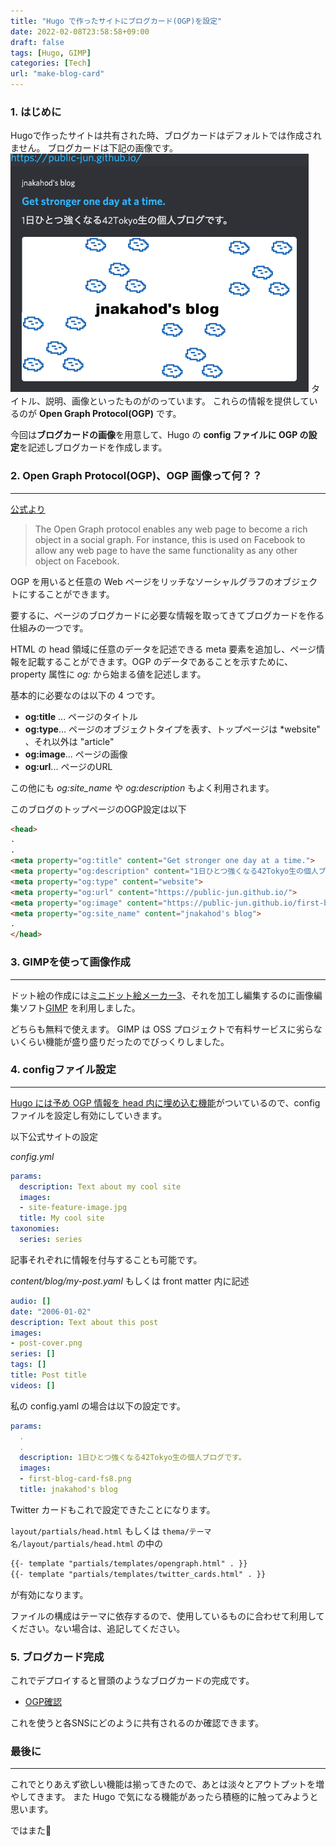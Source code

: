 ```yaml
---
title: "Hugo で作ったサイトにブログカード(OGP)を設定"
date: 2022-02-08T23:58:58+09:00
draft: false
tags: [Hugo, GIMP] 
categories: [Tech]
url: "make-blog-card"
---
```


### 1. はじめに
Hugoで作ったサイトは共有された時、ブログカードはデフォルトでは作成されません。
ブログカードは下記の画像です。
![demo-card](./demo-card-fs8.png)
タイトル、説明、画像といったものがのっています。
これらの情報を提供しているのが **Open Graph Protocol(OGP)** です。 

今回は**ブログカードの画像**を用意して、Hugo の **config ファイルに OGP の設定**を記述しブログカードを作成します。

### 2. Open Graph Protocol(OGP)、OGP 画像って何？？
* * *
[公式より](https://ogp.me/)
> The Open Graph protocol enables any web page to become a rich object in a social graph. For instance, this is used on Facebook to allow any web page to have the same functionality as any other object on Facebook.

OGP を用いると任意の Web ページをリッチなソーシャルグラフのオブジェクトにすることができます。

要するに、ページのブログカードに必要な情報を取ってきてブログカードを作る仕組みの一つです。

HTML の head 領域に任意のデータを記述できる meta 要素を追加し、ページ情報を記載することができます。OGP のデータであることを示すために、property 属性に *og:* から始まる値を記述します。

基本的に必要なのは以下の 4 つです。
- **og:title** ... ページのタイトル
- **og:type**... ページのオブジェクトタイプを表す、トップページは *website" 、それ以外は "article"
- **og:image**... ページの画像
- **og:url**...  ページのURL

この他にも
*og:site_name* や *og:description* もよく利用されます。

このブログのトップページのOGP設定は以下
```html
<head>
.
.
<meta property="og:title" content="Get stronger one day at a time.">
<meta property="og:description" content="1日ひとつ強くなる42Tokyo生の個人ブログです。">
<meta property="og:type" content="website">
<meta property="og:url" content="https://public-jun.github.io/">
<meta property="og:image" content="https://public-jun.github.io/first-blog-card-fs8.png">
<meta property="og:site_name" content="jnakahod's blog">
.
</head>
```

### 3. GIMPを使って画像作成
* * *
ドット絵の作成には[ミニドット絵メーカー3](https://neutralx0.net/tools/dot3/)、それを加工し編集するのに画像編集ソフト[GIMP](https://www.gimp.org/) を利用しました。

どちらも無料で使えます。
GIMP は OSS プロジェクトで有料サービスに劣らないくらい機能が盛り盛りだったのでびっくりしました。

### 4. configファイル設定
* * *
[Hugo には予め OGP 情報を head 内に埋め込む機能](https://gohugo.io/templates/internal/)がついているので、config ファイルを設定し有効にしていきます。

以下公式サイトの設定

*config.yml*
```yaml
params:
  description: Text about my cool site
  images:
  - site-feature-image.jpg
  title: My cool site
taxonomies:
  series: series
```
記事それぞれに情報を付与することも可能です。

*content/blog/my-post.yaml* もしくは front matter 内に記述
```yaml
audio: []
date: "2006-01-02"
description: Text about this post
images:
- post-cover.png
series: []
tags: []
title: Post title
videos: []
```

私の config.yaml の場合は以下の設定です。
```yaml
params:
  .
  .
  description: 1日ひとつ強くなる42Tokyo生の個人ブログです。
  images:
  - first-blog-card-fs8.png
  title: jnakahod's blog
```
Twitter カードもこれで設定できたことになります。

`layout/partials/head.html` もしくは `thema/テーマ名/layout/partials/head.html` の中の
```html
{{- template "partials/templates/opengraph.html" . }}
{{- template "partials/templates/twitter_cards.html" . }}
```
が有効になります。

ファイルの構成はテーマに依存するので、使用しているものに合わせて利用してください。ない場合は、追記してください。


### 5. ブログカード完成
これでデプロイすると冒頭のようなブログカードの完成です。

- [OGP確認](https://rakko.tools/tools/9/)

これを使うと各SNSにどのように共有されるのか確認できます。
###  最後に
***
これでとりあえず欲しい機能は揃ってきたので、あとは淡々とアウトプットを増やしてきます。
また Hugo で気になる機能があったら積極的に触ってみようと思います。


ではまた:wave:
